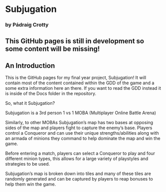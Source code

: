 # Subjugation

### by Pádraig Crotty

## This GitHub pages is still in development so some content will be missing!


## An Introduction
This is the GitHub pages for my final year project, Subjugation! It will contain most of the content contained within the GDD of the game and a some extra information here an there. If you want to read the GDD instead it is inside of the Docs folder in the repository.&nbsp;

So, what it Subjugation?&nbsp;

Subjugation is a 3rd person 1 vs 1 MOBA (Multiplayer Online Battle Arena)&nbsp;

Similarly, to other MOBAs Subjugation’s map has two bases at opposing sides of the map and players fight to capture the enemy’s base. Players control a Conqueror and can use their unique strengths/abilities along with an armada of minions they command to help dominate the map and win the game.&nbsp;

Before entering a match, players can select a Conqueror to play and four different minion types, this allows for a large variety of playstyles and strategies to be used.&nbsp;

Subjugation’s map is broken down into tiles and many of these tiles are randomly generated and can be captured by players to reap bonuses to help them win the game.&nbsp;

